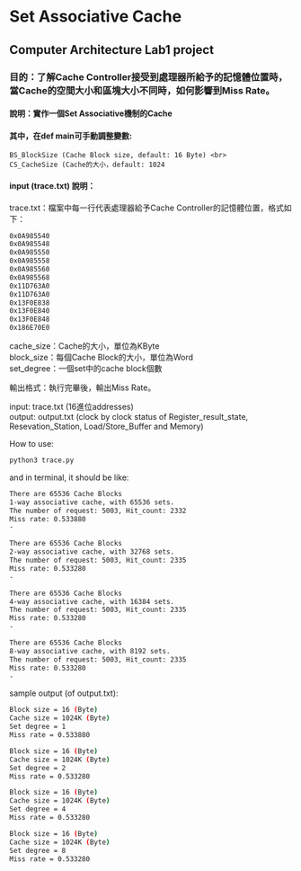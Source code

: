 Set Associative Cache
=
Computer Architecture Lab1 project
---
### 目的：了解Cache Controller接受到處理器所給予的記憶體位置時，當Cache的空間大小和區塊大小不同時，如何影響到Miss Rate。

#### 說明：實作一個Set Associative機制的Cache

#### 其中，在def main可手動調整變數: <br>
    BS_BlockSize (Cache Block size, default: 16 Byte) <br>
    CS_CacheSize (Cache的大小，default: 1024
#### input (trace.txt) 說明：
trace.txt：檔案中每一行代表處理器給予Cache Controller的記憶體位置，格式如下：

```bash
0x0A985540
0x0A985548
0x0A985550
0x0A985558
0x0A985560
0x0A985568
0x11D763A0
0x11D763A0
0x13F0E838
0x13F0E840
0x13F0E848
0x186E70E0
```
cache_size：Cache的大小，單位為KByte<br> 
block_size：每個Cache Block的大小，單位為Word<br> 
set_degree：一個set中的cache block個數<br> 

輸出格式：執行完畢後，輸出Miss Rate。

input: trace.txt (16進位addresses) <br> 
output: output.txt (clock by clock status of Register_result_state, Resevation_Station, Load/Store_Buffer and Memory) <br> 

How to use: <br>
```bash
python3 trace.py 
```

and in terminal, it should be like: 
```bash
There are 65536 Cache Blocks
1-way associative cache, with 65536 sets.
The number of request: 5003, Hit_count: 2332
Miss rate: 0.533880
-

There are 65536 Cache Blocks
2-way associative cache, with 32768 sets.
The number of request: 5003, Hit_count: 2335
Miss rate: 0.533280
-

There are 65536 Cache Blocks
4-way associative cache, with 16384 sets.
The number of request: 5003, Hit_count: 2335
Miss rate: 0.533280
-

There are 65536 Cache Blocks
8-way associative cache, with 8192 sets.
The number of request: 5003, Hit_count: 2335
Miss rate: 0.533280
-
```

sample output (of output.txt):
```bash
Block size = 16 (Byte)
Cache size = 1024K (Byte)
Set degree = 1
Miss rate = 0.533880

Block size = 16 (Byte)
Cache size = 1024K (Byte)
Set degree = 2
Miss rate = 0.533280

Block size = 16 (Byte)
Cache size = 1024K (Byte)
Set degree = 4
Miss rate = 0.533280

Block size = 16 (Byte)
Cache size = 1024K (Byte)
Set degree = 8
Miss rate = 0.533280
```
